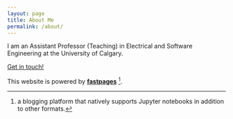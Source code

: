 ```yaml
---
layout: page
title: About Me
permalink: /about/
---
```


I am an Assistant Professor (Teaching) in Electrical and Software Engineering at the University of Calgary.

[Get in touch!](https://schulich.ucalgary.ca/contacts/yves-pauchard)

This website is powered by **[fastpages](https://github.com/fastai/fastpages)** [^1].



[^1]:a blogging platform that natively supports Jupyter notebooks in addition to other formats.

